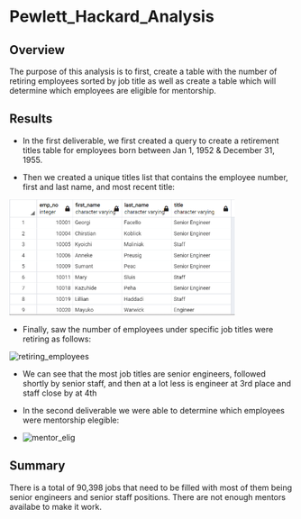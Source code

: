 # Pewlett_Hackard_Analysis

## Overview
The purpose of this analysis is to first, create a table with the number of retiring employees sorted by job title as well as create a table which will determine which employees are eligible for mentorship. 

## Results
 - In the first deliverable, we first created a query to create a retirement titles table for employees born between Jan 1, 1952 & December 31, 1955.

 - Then we created a unique titles list that contains the employee number, first and last name, and most recent title:
  <img width="400" alt="unique_employees" src="https://github.com/msingaram1/Pewlett_Hackard_Analysis/blob/main/unique-titles.png">

  - Finally, saw the number of employees under specific job titles were retiring as follows: 
 <img width="250" alt="retiring_employees" src="https://user-images.githubusercontent.com/36337626/136737191-b3c0d339-9a03-4d21-ac79-350ad7b023f8.png">
 
 - We can see that the most job titles are senior engineers, followed shortly by senior staff, and then at a lot less is engineer at 3rd place and staff close by at 4th

 - In the second deliverable we were able to determine which employees were mentorship elegible:
 - <img width="951" alt="mentor_elig" src="https://user-images.githubusercontent.com/36337626/136737334-2d146e09-bced-4a3a-ac4a-8ff22cb512df.png">

## Summary

There is a total of 90,398 jobs that need to be filled with most of them being senior engineers and senior staff positions. There are not enough mentors availabe to make it work. 
